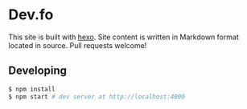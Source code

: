 # Dev.fo

This site is built with [hexo](http://hexo.io/). Site content is written in Markdown format located in source. Pull requests welcome!

## Developing

``` bash
$ npm install
$ npm start # dev server at http://localhost:4000
```